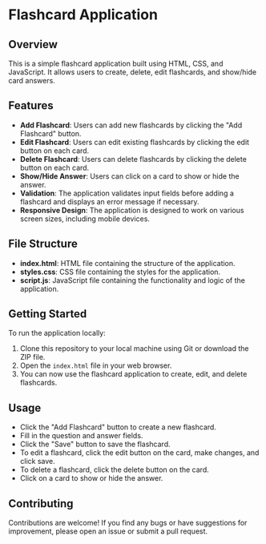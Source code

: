 # Flashcard Application

## Overview

This is a simple flashcard application built using HTML, CSS, and JavaScript. It allows users to create, delete, edit flashcards, and show/hide card answers.

## Features

- **Add Flashcard**: Users can add new flashcards by clicking the "Add Flashcard" button.
- **Edit Flashcard**: Users can edit existing flashcards by clicking the edit button on each card.
- **Delete Flashcard**: Users can delete flashcards by clicking the delete button on each card.
- **Show/Hide Answer**: Users can click on a card to show or hide the answer.
- **Validation**: The application validates input fields before adding a flashcard and displays an error message if necessary.
- **Responsive Design**: The application is designed to work on various screen sizes, including mobile devices.

## File Structure

- **index.html**: HTML file containing the structure of the application.
- **styles.css**: CSS file containing the styles for the application.
- **script.js**: JavaScript file containing the functionality and logic of the application.

## Getting Started

To run the application locally:

1. Clone this repository to your local machine using Git or download the ZIP file.
2. Open the `index.html` file in your web browser.
3. You can now use the flashcard application to create, edit, and delete flashcards.

## Usage

- Click the "Add Flashcard" button to create a new flashcard.
- Fill in the question and answer fields.
- Click the "Save" button to save the flashcard.
- To edit a flashcard, click the edit button on the card, make changes, and click save.
- To delete a flashcard, click the delete button on the card.
- Click on a card to show or hide the answer.

## Contributing

Contributions are welcome! If you find any bugs or have suggestions for improvement, please open an issue or submit a pull request.

